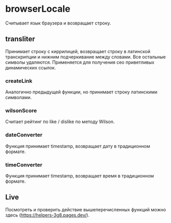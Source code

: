 # browserLocale

Считывает язык браузера и возвращает строку.

## transliter

Принимает строку с киррилицей, возвращает строку в латинской транскрипции и нижним подчеркивание между словами. Все остальные символы удаляются. Применяется для получения сео приветливых динамических ссылок.

### createLink

Аналогично предыдущей функции, но принимает строку латинскими символами.

### wilsonScore

Считает рейтинг по like / dislike по методу Wilson.

### dateConverter

Функция принимает timestamp, возвращает дату в традиционном формате.

### timeConverter

Функция принимает timestamp, возвращает время в традиционном формате.

## Live

Посмотреть и проверить действие вышеперечисленных функций можно здесь (https://helpers-3g8.pages.dev/).
